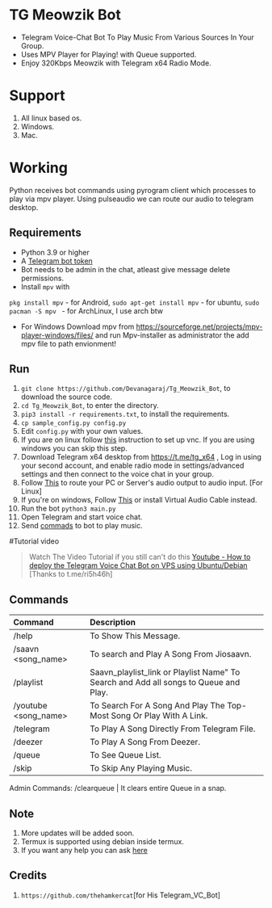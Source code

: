# TG Meowzik Bot

- Telegram Voice-Chat Bot To Play Music From Various Sources In Your Group.
- Uses MPV Player for Playing! with Queue supported.
- Enjoy 320Kbps Meowzik with Telegram x64 Radio Mode.

# Support

1. All linux based os.
2. Windows.
3. Mac.

# Working

Python receives bot commands using pyrogram client which processes to play via mpv player.
Using pulseaudio we can route our audio to telegram desktop.

## Requirements

- Python 3.9 or higher
- A [Telegram bot token](//t.me/botfather)
- Bot needs to be admin in the chat, atleast give message delete permissions.
- Install `mpv` with

`pkg install mpv` - for Android,  `sudo apt-get install mpv` - for ubuntu, `sudo pacman -S mpv `  - for ArchLinux, I use arch btw
- For Windows Download mpv from https://sourceforge.net/projects/mpv-player-windows/files/ and run Mpv-installer as administrator the add mpv file to path envionment!

## Run

1. `git clone https://github.com/Devanagaraj/Tg_Meowzik_Bot`, to download the source code.
2. `cd Tg_Meowzik_Bot`, to enter the directory.
3. `pip3 install -r requirements.txt`, to install the requirements.
4. `cp sample_config.py config.py`
5. Edit `config.py` with your own values.
6. If you are on linux follow [this](ttps://github.com/Devanagaraj/Tg_Meowzik_Bot/blob/master/vnc.md) 
instruction to set up vnc. If you are using windows you can skip this step.
6. Download Telegram x64 desktop from https://t.me/tg_x64 , Log in using your second account, and enable radio mode in settings/advanced settings and then connect 
to 
the 
voice chat in your group.
7. Follow [This](https://unix.stackexchange.com/questions/82259/how-to-pipe-audio-output-to-mic-input) to route 
your PC or Server's audio output to audio input. [For Linux]
8. If you're on windows, Follow 
[This](https://superuser.com/questions/1133750/set-output-audio-of-windows-as-input-audio-of-microphone) or install Virtual Audio Cable instead.
9. Run the bot `python3 main.py`
10. Open Telegram and start voice chat.
11. Send [commads](https://github.com/Devanagaraj/Tg_Meowzik_Bot/blob/master/README.md#commands) to bot to 
play music.

#Tutorial video 
> Watch The Video Tutorial if you still can't do this 
[Youtube - How to deploy the Telegram Voice Chat Bot on VPS using Ubuntu/Debian](https://youtu.be/DozNTe_cydw)
[Thanks to t.me/ri5h46h]

## Commands
Command | Description
:--- | :---
/help | To Show This Message.
/saavn <song_name> | To search and Play A Song From Jiosaavn.
/playlist | Saavn_playlist_link or Playlist Name" To Search and Add all songs to Queue and Play.
/youtube <song_name> | To Search For A Song And Play The Top-Most Song Or Play With A Link.
/telegram | To Play A Song Directly From Telegram File.
/deezer | To Play A Song From Deezer.
/queue | To See Queue List.
/skip | To Skip Any Playing Music.
Admin Commands:
/clearqueue | It clears entire Queue in a snap.

## Note

1. More updates will be added soon.
2. Termux is supported using debian inside termux.
3. If you want any help you can ask [here](https://t.me/PatheticProgrammers)

## Credits
1. `https://github.com/thehamkercat`[for His Telegram_VC_Bot]
